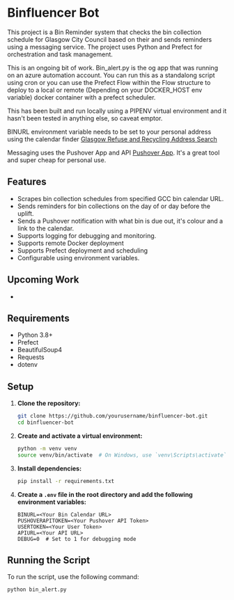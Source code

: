 # Binfluencer Bot

This project is a Bin Reminder system that checks the bin collection schedule for Glasgow City Council based on their and sends reminders using a messaging service. The project uses Python and Prefect for orchestration and task management.

This is an ongoing bit of work.  Bin_alert.py is the og app that was running on an azure automation account. You can run this as a standalong script using cron or you can use the Prefect Flow within the Flow structure to deploy to a local or remote (Depending on your DOCKER_HOST env variable) docker container with a prefect scheduler.

This has been built and run locally using a PIPENV virtual environment and it hasn't been tested in anything else, so caveat emptor.

BINURL environment variable needs to be set to your personal address using the calendar finder [Glasgow Refuse and Recycling Address Search](https://onlineservices.glasgow.gov.uk/forms/RefuseAndRecyclingWebApplication/AddressSearch.aspx)

Messaging uses the Pushover App and API [Pushover App](https://pushover.net). It's a great tool and super cheap for personal use.


## Features

- Scrapes bin collection schedules from specified GCC bin calendar URL.
- Sends reminders for bin collections on the day of or day before the uplift.
- Sends a Pushover notification with what bin is due out, it's colour and a link to the calendar.
- Supports logging for debugging and monitoring.
- Supports remote Docker deployment
- Supports Prefect deployment and scheduling
- Configurable using environment variables.

## Upcoming Work

-

## Requirements

- Python 3.8+
- Prefect
- BeautifulSoup4
- Requests
- dotenv

## Setup

1. **Clone the repository:**

    ```sh
    git clone https://github.com/yourusername/binfluencer-bot.git
    cd binfluencer-bot
    ```

2. **Create and activate a virtual environment:**

    ```sh
    python -m venv venv
    source venv/bin/activate  # On Windows, use `venv\Scripts\activate`
    ```

3. **Install dependencies:**

    ```sh
    pip install -r requirements.txt
    ```

4. **Create a `.env` file in the root directory and add the following environment variables:**

    ```plaintext
    BINURL=<Your Bin Calendar URL> 
    PUSHOVERAPITOKEN=<Your Pushover API Token>
    USERTOKEN=<Your User Token>
    APIURL=<Your API URL>
    DEBUG=0  # Set to 1 for debugging mode
    ```

## Running the Script

To run the script, use the following command:

```sh
python bin_alert.py
